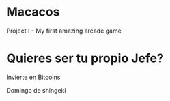 # Macacos
Project I - My first amazing arcade game

# Quieres ser tu propio Jefe?


Invierte en Bitcoins




Domingo de shingeki
